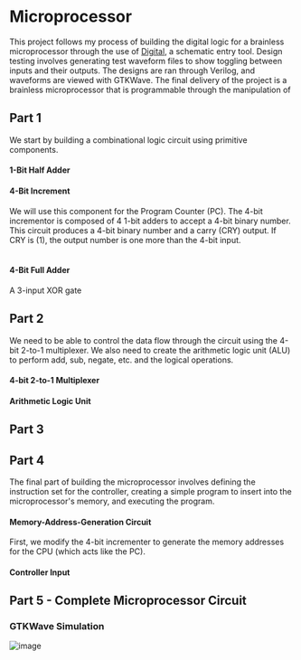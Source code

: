 # Microprocessor
This project follows my process of building the digital logic for a brainless microprocessor through the use of [Digital](https://github.com/hneemann/Digital/releases/latest/download/Digital.zip), a schematic entry tool. Design testing involves generating test waveform files to show toggling between inputs and their outputs. The designs are ran through Verilog, and waveforms are viewed with GTKWave. The final delivery of the project is a brainless microprocessor that is programmable through the manipulation of  </br>

## Part 1
We start by building a combinational logic circuit using primitive components. 
#### 1-Bit Half Adder

#### 4-Bit Increment
We will use this component for the Program Counter (PC). The 4-bit incrementor is composed of 4 1-bit adders to accept a 4-bit binary number. This circuit produces a 4-bit binary number and a carry (CRY) output. If CRY is (1), the output number is one more than the 4-bit input. </br> </br>

#### 4-Bit Full Adder
A 3-input XOR gate 

## Part 2
We need to be able to control the data flow through the circuit using the 4-bit 2-to-1 multiplexer. We also need to create the arithmetic logic unit (ALU) to perform add, sub, negate, etc. and the logical operations. 
#### 4-bit 2-to-1 Multiplexer

#### Arithmetic Logic Unit 

## Part 3

## Part 4
The final part of building the microprocessor involves defining the instruction set for the controller, creating a simple program to insert into the microprocessor's memory, and executing the program.
#### Memory-Address-Generation Circuit
First, we modify the 4-bit incrementer to generate the memory addresses for the CPU (which acts like the PC). 
#### Controller Input

## Part 5 - Complete Microprocessor Circuit
### GTKWave Simulation
![image](https://github.com/KayeJD/Microprocessor/assets/139111295/df8670d6-a2df-457b-827c-d9ae23ee01cd)
